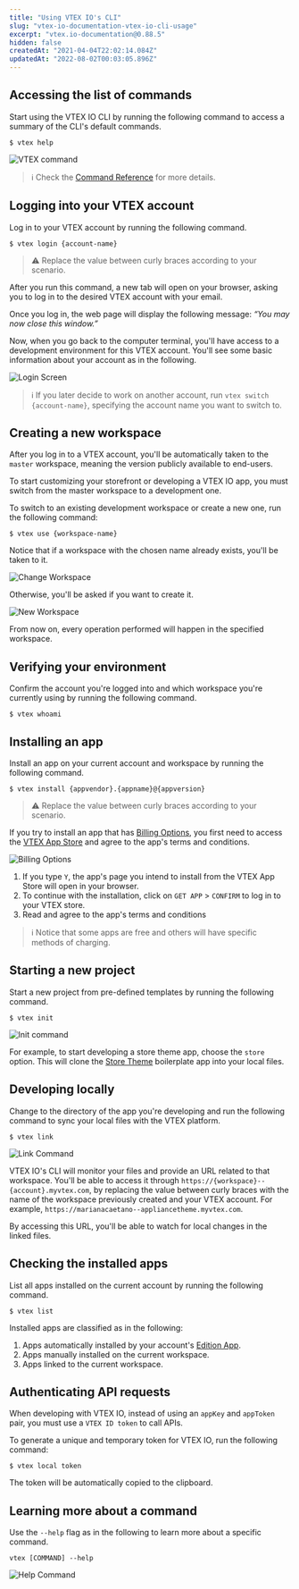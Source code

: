 ```yaml
---
title: "Using VTEX IO's CLI"
slug: "vtex-io-documentation-vtex-io-cli-usage"
excerpt: "vtex.io-documentation@0.88.5"
hidden: false
createdAt: "2021-04-04T22:02:14.084Z"
updatedAt: "2022-08-02T00:03:05.896Z"
---
```

## Accessing the list of commands

Start using the VTEX IO CLI by running the following command to access a summary of the CLI's default commands.

```shell
$ vtex help
```

![VTEX command](https://raw.githubusercontent.com/vtex-apps/io-documentation/master/docs/en/Recipes/development/Media/vtex-help-command.png)

>ℹ️ Check the [Command Reference](https://developers.vtex.com/vtex-developer-docs/docs/vtex-io-documentation-vtex-io-cli-command-reference) for more details.

## Logging into your VTEX account

Log in to your VTEX account by running the following command.

```shell
$ vtex login {account-name}
```

>⚠️ Replace the value between curly braces according to your scenario.

After you run this command, a new tab will open on your browser, asking you to log in to the desired VTEX account with your email.

Once you log in, the web page will display the following message: *“You may now close this window.”*

Now, when you go back to the computer terminal, you'll have access to a development environment for this VTEX account. You'll see some basic information about your account as in the following.

![Login Screen](https://raw.githubusercontent.com/vtex-apps/io-documentation/master/docs/en/Recipes/development/Media/vtex-login-command.png)

>ℹ️ If you later decide to work on another account, run `vtex switch {account-name}`, specifying the account name you want to switch to.

## Creating a new workspace

After you log in to a VTEX account, you'll be automatically taken to the `master` workspace, meaning the version publicly available to end-users.

To start customizing your storefront or developing a VTEX IO app, you must switch from the master workspace to a development one.

To switch to an existing development workspace or create a new one, run the following command:

```shell
$ vtex use {workspace-name}
```

Notice that if a workspace with the chosen name already exists, you'll be taken to it.

![Change Workspace](https://raw.githubusercontent.com/vtex-apps/io-documentation/master/docs/en/Recipes/development/Media/vtex-use-command-one.png)

Otherwise, you'll be asked if you want to create it.

![New Workspace](https://raw.githubusercontent.com/vtex-apps/io-documentation/master/docs/en/Recipes/development/Media/vtex-use-two.png)

From now on, every operation performed will happen in the specified workspace.

## Verifying your environment

Confirm the account you're logged into and which workspace you're currently using by running the following command.

```shell
$ vtex whoami
```

## Installing an app

Install an app on your current account and workspace by running the following command.

```shell
$ vtex install {appvendor}.{appname}@{appversion}
```

>⚠️ Replace the value between curly braces according to your scenario.

If you try to install an app that has [Billing Options](https://developers.vtex.com/vtex-developer-docs/docs/vtex-io-documentation-billing-options), you first need to access the [VTEX App Store](https://apps.vtex.com/) and agree to the app's terms and conditions.

![Billing Options](https://raw.githubusercontent.com/vtex-apps/io-documentation/master/docs/en/Recipes/development/Media/vtex-install-app.png)

1. If you type `Y`, the app's page you intend to install from the VTEX App Store will open in your browser. 
2. To continue with the installation, click on `GET APP` > `CONFIRM` to log in to your VTEX store.
3. Read and agree to the app's terms and conditions

>ℹ️ Notice that some apps are free and others will have specific methods of charging.

## Starting a new project

Start a new project from pre-defined templates by running the following command.

```shell
$ vtex init
```

![Init command](https://raw.githubusercontent.com/vtex-apps/io-documentation/master/docs/en/Recipes/development/Media/vtex-init-command.png)

For example, to start developing a store theme app, choose the `store` option. This will clone the [Store Theme](https://github.com/vtex-apps/store) boilerplate app into your local files.

## Developing locally

Change to the directory of the app you're developing and run the following command to sync your local files with the VTEX platform.

```shell
$ vtex link
```

![Link Command](https://raw.githubusercontent.com/vtex-apps/io-documentation/master/docs/en/Recipes/development/Media/vtex-link-command.png)

VTEX IO's CLI will monitor your files and provide an URL related to that workspace. You'll be able to access it through `https://{workspace}--{account}.myvtex.com`, by replacing the value between curly braces with the name of the workspace previously created and your VTEX account. For example, `https://marianacaetano--appliancetheme.myvtex.com`.

By accessing this URL, you'll be able to watch for local changes in the linked files.

## Checking the installed apps

List all apps installed on the current account by running the following command.

```shell
$ vtex list
```

Installed apps are classified as in the following:

1. Apps automatically installed by your account's [Edition App](https://developers.vtex.com/vtex-developer-docs/docs/vtex-io-documentation-edition-app).
2. Apps manually installed on the current workspace.
3. Apps linked to the current workspace.

## Authenticating API requests

When developing with VTEX IO, instead of using an `appKey` and `appToken` pair, you must use a `VTEX ID token` to call APIs.

To generate a unique and temporary token for VTEX IO, run the following command:

```shell
$ vtex local token
```

The token will be automatically copied to the clipboard.

## Learning more about a command

Use the `--help` flag as in the following to learn more about a specific command.

```shell
vtex [COMMAND] --help
```

![Help Command](https://raw.githubusercontent.com/vtex-apps/io-documentation/master/docs/en/Recipes/development/Media/vtex-browse-help-command.png)